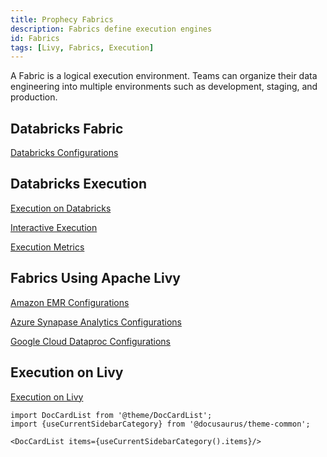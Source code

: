 ```yaml
---
title: Prophecy Fabrics
description: Fabrics define execution engines
id: Fabrics
tags: [Livy, Fabrics, Execution]
---
```


A Fabric is a logical execution environment. Teams can organize their data engineering into multiple environments such as development, staging, and production.

## Databricks Fabric

[Databricks Configurations](https://docs.prophecy.io/low-code-spark/fabrics/create-a-Fabric#databricks)

## Databricks Execution

[Execution on Databricks](https://docs.prophecy.io/low-code-spark/execution/executions_on_databricks_clusters)

[Interactive Execution](https://docs.prophecy.io/low-code-spark/execution/interactive-execution)

[Execution Metrics](https://docs.prophecy.io/low-code-spark/execution/execution-metrics)

## Fabrics Using Apache Livy

[Amazon EMR Configurations](https://docs.prophecy.io/low-code-spark/fabrics/EMR-fabric-configuration#create-a-fabric-to-connect-prophecy-to-emr)

[Azure Synapase Analytics Configurations](https://docs.prophecy.io/low-code-spark/fabrics/azure-synapse-fabric-guide#configure-connectivity-between-synapse-and-prophecy)

[Google Cloud Dataproc Configurations](https://docs.prophecy.io/low-code-spark/fabrics/gcp-dataproc-fabric-guide#create-a-dataproc-fabric)

## Execution on Livy

[Execution on Livy](https://docs.prophecy.io/low-code-spark/execution/executions_on_livy_clusters)

```mdx-code-block
import DocCardList from '@theme/DocCardList';
import {useCurrentSidebarCategory} from '@docusaurus/theme-common';

<DocCardList items={useCurrentSidebarCategory().items}/>
```
